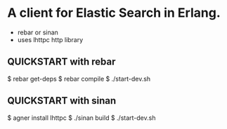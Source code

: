 A client for Elastic Search in Erlang.
======================================

* rebar or sinan
* uses lhttpc http library

QUICKSTART with rebar
--------------------

$ rebar get-deps
$ rebar compile
$ ./start-dev.sh


QUICKSTART with sinan
---------------------

$ agner install lhttpc
$ ./sinan build
$ ./start-dev.sh

